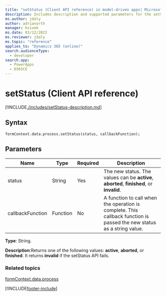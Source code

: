 ```yaml
---
title: "setStatus (Client API reference) in model-driven apps| MicrosoftDocs"
description: Includes description and supported parameters for the setStatus method.
ms.author: jdaly
author: adrianorth
manager: kvivek
ms.date: 03/12/2022
ms.reviewer: jdaly
ms.topic: "reference"
applies_to: "Dynamics 365 (online)"
search.audienceType: 
  - developer
search.app: 
  - PowerApps
  - D365CE
---
```

# setStatus (Client API reference)



[!INCLUDE[./includes/setStatus-description.md](./includes/setStatus-description.md)]

## Syntax

`formContext.data.process.setStatus(status, callbackFunction);`

## Parameters

|Name|Type|Required|Description|
|--|--|--|--|
|status|String|Yes|The new status. The values can be **active**, **aborted**, **finished**, or **invalid**. |
|callbackFunction|Function|No|A function to call when the operation is complete. This callback function is passed the new status as a string value.|

**Type**: String. 

**Description**:Returns one of the following values: **active**, **aborted**, or **finished**. It returns **invalid** if the setStatus API fails.

### Related topics

[formContext.data.process](../../formContext-data-process.md)
 




[!INCLUDE[footer-include](../../../../../../includes/footer-banner.md)]
